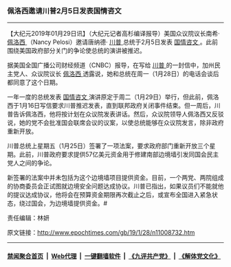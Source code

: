 ### 佩洛西邀请川普2月5日发表国情咨文
------------------------

<p>
 【大纪元2019年01月29日讯】（大纪元记者高杉编译报导）美国众议院议长南希‧
 <a href="http://www.epochtimes.com/gb/tag/%E4%BD%A9%E6%B4%9B%E8%A5%BF.html">
  佩洛西
 </a>
 （Nancy Pelosi）邀请唐纳德‧
 <a href="http://www.epochtimes.com/gb/tag/%E5%B7%9D%E6%99%AE.html">
  川普
 </a>
 总统于2月5日发表
 <a href="http://www.epochtimes.com/gb/tag/%E5%9B%BD%E6%83%85%E5%92%A8%E6%96%87.html">
  国情咨文
 </a>
 。此前围绕美国政府部分关门的争论使总统的演讲被推迟。
</p>
<p>
 据美国全国广播公司财经频道（CNBC）报导，在写给
 <a href="http://www.epochtimes.com/gb/tag/%E5%B7%9D%E6%99%AE.html">
  川普
 </a>
 的一封信中，加州民主党人、众议院议长
 <a href="http://www.epochtimes.com/gb/tag/%E4%BD%A9%E6%B4%9B%E8%A5%BF.html">
  佩洛西
 </a>
 透露说，她和总统在周一（1月28日）的电话会谈后都同意了这个日期。
</p>
<p>
 一年一度的总统发表
 <a href="http://www.epochtimes.com/gb/tag/%E5%9B%BD%E6%83%85%E5%92%A8%E6%96%87.html">
  国情咨文
 </a>
 演讲原定于周二（1月29日）举行，但此前，佩洛西于1月16日写信要求川普推迟发表，直到联邦政府关闭事件结束。但一周后，川普告诉佩洛西，他将按计划在众议院发表讲话。然后，众议院领导人佩洛西又反驳说，她的党不会批准国会联席会议的议案，以使总统能够在众议院发言，除非政府重新开放。
</p>
<p>
 川普总统上星期五（1月25日）签署了一项法案，要求政府部门重新开放三个星期。此前，川普政府要求提供57亿美元资金用于修建南部边境墙引发同国会民主党人之间的争论。
</p>
<p>
 新签署的法案中并未包括为这个边境墙项目提供资金。目前，一个两党、两院组成的协商委员会正试图就边境安全问题达成协议。川普已指出，如果议员们不能就他的提议达成协议，他将会在预算资金期限再次截止之后，或宣布全国进入紧急状态，绕过国会，为边境墙提供资金。#
</p>
<p>
 责任编辑：林妍
</p>
<p>
 <audio controls="controls" data-mce-fragment="1" style="display: none;">
 </audio>
</p>
<p>
 <audio controls="controls" style="display: none;">
 </audio>
</p>

原文链接：http://www.epochtimes.com/gb/19/1/28/n11008732.htm


------------------------
#### [禁闻聚合首页](https://github.com/gfw-breaker/banned-news/blob/master/README.md) &nbsp;|&nbsp; [Web代理](https://github.com/gfw-breaker/open-proxy/blob/master/README.md) &nbsp;|&nbsp; [一键翻墙软件](https://github.com/gfw-breaker/nogfw/blob/master/README.md) &nbsp;|&nbsp; [《九评共产党》](https://github.com/gfw-breaker/9ping.md/blob/master/README.md#九评之一评共产党是什么) &nbsp;|&nbsp; [《解体党文化》](https://github.com/gfw-breaker/jtdwh.md/blob/master/README.md#绪论)